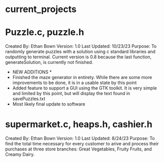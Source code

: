 # current_projects 
# Puzzle.c, puzzle.h
Created By: Ethan Bown
Version: 1.0
Last Updated: 10/23/23
Purpose: To randomly generate puzzles with a solution using c standard libraries and outputting to terminal. Current version is 0.8 because the last function, generateSolution, is currently not finished.
* NEW ADDITIONS *
* Finished the maze generator in entirety. While there are some more improvements to be done, it is in a usable state by this point
* Added feature to support a GUI using the GTK toolkit. It is very simple and limited by this point, but will display the text found in savePuzzles.txt
* Most likely final update to software
# supermarket.c, heaps.h, cashier.h
Created By: Ethan Bown
Version: 1.0
Last Updated: 8/24/23
Purpose: To find the total time necessary for every customer to arive and process their purchases at three store branches: Great Vegetables, Fruity Fruits, and Creamy Dairy.
